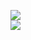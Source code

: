 [![](https://img.shields.io/badge/Made%20With-Github%20Spray-lightgrey.svg?style=for-the-badge&logo=github)](https://github.com/Annihil/github-spray#15875)  
[![](https://i.imgur.com/2DrTn0Z.gif)](https://github.com/Annihil/github-spray)